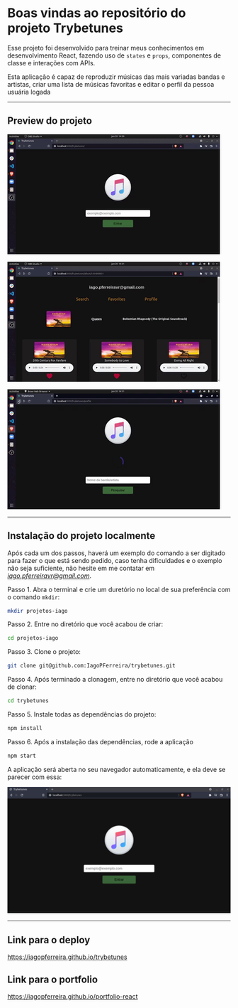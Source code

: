 # Boas vindas ao repositório do projeto Trybetunes

Esse projeto foi desenvolvido para treinar meus conhecimentos em desenvolvimento React, fazendo uso de `states` e `props`, componentes de classe e interações com APIs.

Esta aplicação é capaz de reproduzir músicas das mais variadas bandas e artistas, criar uma lista de músicas favoritas e editar o perfil da pessoa usuária logada

---

## Preview do projeto

![preview1](./src/images/preview1.gif)

![preview2](./src/images/preview2.gif)

![preview3](./src/images/preview3.gif)

---

## Instalação do projeto localmente

Após cada um dos passos, haverá um exemplo do comando a ser digitado para fazer o que está sendo pedido, caso tenha dificuldades e o exemplo não seja suficiente, não hesite em me contatar em *iago.pferreiravr@gmail.com*.

Passo 1. Abra o terminal e crie um duretório no local de sua preferência com o comando `mkdir`:

~~~bash
mkdir projetos-iago
~~~

Passo 2. Entre no diretório que você acabou de criar:

~~~bash
cd projetos-iago
~~~

Passo 3. Clone o projeto:

~~~bash
git clone git@github.com:IagoPFerreira/trybetunes.git
~~~

Passo 4. Após terminado a clonagem, entre no diretório que você acabou de clonar:

~~~bash
cd trybetunes
~~~

Passo 5. Instale todas as dependências do projeto:

~~~bash
npm install
~~~

Passo 6. Após a instalação das dependências, rode a aplicação

~~~bash
npm start
~~~

A aplicação será aberta no seu navegador automaticamente, e ela deve se parecer com essa:

![preview](./src/images/preview.png)

---

## Link para o deploy

<https://iagopferreira.github.io/trybetunes>

## Link para o portfolio

<https://iagopferreira.github.io/portfolio-react>
